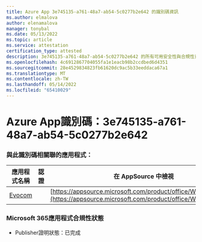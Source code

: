 ```yaml
---
title: Azure App 3e745135-a761-48a7-ab54-5c0277b2e642 的識別碼資訊
ms.author: elmalova
author: elenamalova
manager: tonybal
ms.date: 05/13/2022
ms.topic: article
ms.service: attestation
certification_type: attested
description: 3e745135-a761-48a7-ab54-5c0277b2e642 的所有可用安全性與合規性資訊。
ms.openlocfilehash: 4c6912867704055fa1e1eacb98b2ccdbed6d4351
ms.sourcegitcommit: 28e4529834823fb61620dc9ac5b33eeddaca67a1
ms.translationtype: MT
ms.contentlocale: zh-TW
ms.lasthandoff: 05/14/2022
ms.locfileid: "65410029"
---
```

# <a name="azure-app-id-3e745135-a761-48a7-ab54-5c0277b2e642"></a>Azure App識別碼：3e745135-a761-48a7-ab54-5c0277b2e642


### <a name="apps-associated-with-this-id"></a>與此識別碼相關聯的應用程式：
| **應用程式名稱** | **認證** | **在 AppSource 中檢視** |
|--------------|---------------|-----------------------|
| [Evocom](../forward/WA200002050.md) |  | [https://appsource.microsoft.com/product/office/WA200002050](https://appsource.microsoft.com/product/office/WA200002050) |

### <a name="microsoft-365-app-compliance-status"></a>Microsoft 365應用程式合規性狀態
- Publisher證明狀態：已完成
